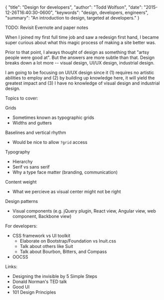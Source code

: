 {
  "title": "Design for developers",
  "author": "Todd Wolfson",
  "date": "2015-12-26T16:40:30-0600",
  "keywords": "design, developers, engineers",
  "summary": "An introduction to design, targeted at developers."
}

TODO: Revisit Evernote and paper notes

When I joined my first full time job and saw a redesign first hand, I became super curious about what this magic process of making a site better was.

Prior to that point, I always thought of design as something that "artsy people were good at". But the answers are more subtle than that. Design breaks down a lot more -- visual design, UI/UX design, industrial design.

I am going to be focusing on UI/UX design since it (1) requires no artistic abilities to employ and (2) by building up knowledge here, it will yield the greatest impact and (3) I have no knowledge of visual design and industrial design.

Topics to cover:

Grids
- Sometimes known as typographic grids
- Widths and gutters

Baselines and vertical rhythm
- Would be nice to allow `?grid` access

Typography
- Hierarchy
- Serif vs sans serif
- Why a type face matter (branding, communication)

Content weight
- What we percieve as visual center might not be right

Design patterns
- Visual components (e.g. jQuery plugin, React view, Angular view, web component, Backbone view)

For developers:
- CSS framework vs UI toolkit
    - Elaborate on Bootstrap/Foundation vs Inuit.css
    - Talk about others like Suit
    - Talk about Bourbon, Bitters, and Compass
- OOCSS

Links:
- Designing the invisible by 5 Simple Steps
- Donald Norman's TED talk
- Good UI
- 101 Design Principles
